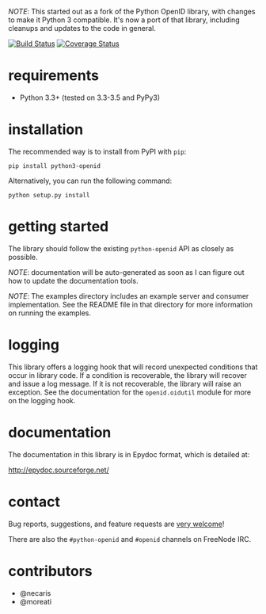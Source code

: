 *NOTE*: This started out as a fork of the Python OpenID library, with changes
to make it Python 3 compatible. It's now a port of that library, including
cleanups and updates to the code in general.

[![Build Status](https://travis-ci.org/necaris/python3-openid.svg?branch=master)](https://travis-ci.org/necaris/python3-openid)
[![Coverage Status](https://coveralls.io/repos/necaris/python3-openid/badge.svg?branch=master&service=github)](https://coveralls.io/github/necaris/python3-openid?branch=master)

# requirements

 - Python 3.3+ (tested on 3.3-3.5 and PyPy3)

# installation

The recommended way is to install from PyPI with `pip`:

    pip install python3-openid

Alternatively, you can run the following command:

    python setup.py install


# getting started

The library should follow the existing `python-openid` API as closely as possible.

*NOTE*: documentation will be auto-generated as soon as I can figure out how to update the documentation tools.

*NOTE*: The examples directory includes an example server and consumer
implementation.  See the README file in that directory for more
information on running the examples.

# logging

This library offers a logging hook that will record unexpected
conditions that occur in library code. If a condition is recoverable,
the library will recover and issue a log message. If it is not
recoverable, the library will raise an exception. See the
documentation for the `openid.oidutil` module for more on the logging
hook.

# documentation

The documentation in this library is in Epydoc format, which is
detailed at:

  http://epydoc.sourceforge.net/

# contact

Bug reports, suggestions, and feature requests are [very welcome](issues)!

There are also the `#python-openid` and `#openid` channels on FreeNode IRC.

# contributors

- @necaris
- @moreati
